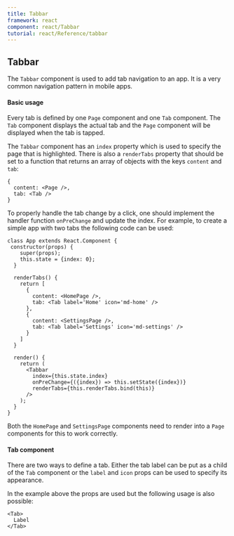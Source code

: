 ```yaml
---
title: Tabbar
framework: react
component: react/Tabbar
tutorial: react/Reference/tabbar
---
```


## Tabbar

The `Tabbar` component is used to add tab navigation to an app. It is a very common navigation pattern in mobile apps.

#### Basic usage

Every tab is defined by one `Page` component and one `Tab` component. The `Tab` component displays the actual tab and the `Page` component will be displayed when the tab is tapped.

The `Tabbar` component has an `index` property which is used to specify the page that is highlighted. There is also a `renderTabs` property that should be set to a function that returns an array of objects with the keys `content` and `tab`:

```
{
  content: <Page />,
  tab: <Tab />
}
```

To properly handle the tab change by a click, one should implement the handler function `onPreChange` and update the index. For example, to create a simple app with two tabs the following code can be used:

```
class App extends React.Component {
 constructor(props) {
    super(props);
    this.state = {index: 0};
  }

  renderTabs() {
    return [
      {
        content: <HomePage />,
        tab: <Tab label='Home' icon='md-home' />
      },
      {
        content: <SettingsPage />,
        tab: <Tab label='Settings' icon='md-settings' />
      }
    ]
  }

  render() {
    return (
      <Tabbar
        index={this.state.index}
        onPreChange={({index}) => this.setState({index})}
        renderTabs={this.renderTabs.bind(this)}
      />
    );
  }
}
```

Both the `HomePage` and `SettingsPage` components need to render into a `Page` components for this to work correctly.

#### Tab component

There are two ways to define a tab. Either the tab label can be put as a child of the `Tab` component or the `label` and `icon` props can be used to specify its appearance.

In the example above the props are used but the following usage is also possible:

```
<Tab>
  Label
</Tab>
```
